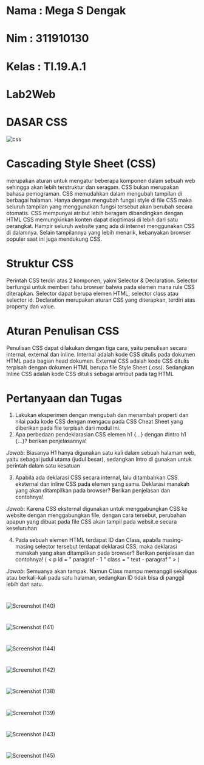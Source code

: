 # Nama  : Mega S Dengak
# Nim   : 311910130
# Kelas : TI.19.A.1

#
# Lab2Web

#
# DASAR CSS

![css](https://user-images.githubusercontent.com/56498195/113094969-da0da900-921c-11eb-88c7-7c27b2a26775.png)

# 
# Cascading Style Sheet (CSS) 
merupakan aturan untuk mengatur beberapa komponen dalam sebuah 
web sehingga akan lebih terstruktur dan seragam. CSS bukan merupakan bahasa pemograman. CSS 
memudahkan dalam mengubah tampilan di berbagai halaman. Hanya dengan mengubah fungsi 
style di file CSS maka seluruh tampilan yang menggunakan fungsi tersebut akan berubah secara 
otomatis. CSS mempunyai atribut lebih beragam dibandingkan dengan HTML CSS memungkinkan 
konten dapat dioptimasi di lebih dari satu perangkat. Hampir seluruh website yang ada di internet 
menggunakan CSS di dalamnya. Selain tampilannya yang lebih menarik, kebanyakan browser 
populer saat ini juga mendukung CSS.

# 
# Struktur CSS
Perintah CSS terdiri atas 2 komponen, yakni Selector & Declaration. Selector berfungsi untuk 
memberi tahu browser bahwa pada elemen mana rule CSS diterapkan. Selector dapat berupa 
elemen HTML, selector class atau selector id. Declaration merupakan aturan CSS yang diterapkan, 
terdiri atas property dan value.

#
# Aturan Penulisan CSS
Penulisan CSS dapat dilakukan dengan tiga cara, yaitu penulisan secara internal, external dan inline. 
Internal adalah kode CSS ditulis pada dokumen HTML pada bagian head dokumen. External CSS 
adalah kode CSS ditulis terpisah dengan dokumen HTML berupa file Style Sheet (.css). Sedangkan 
Inline CSS adalah kode CSS ditulis sebagai artribut pada tag HTML

#


# Pertanyaan dan Tugas
1. Lakukan eksperimen dengan mengubah dan menambah properti dan nilai pada kode CSS 
dengan mengacu pada CSS Cheat Sheet yang diberikan pada file terpisah dari modul ini.
2. Apa perbedaan pendeklarasian CSS elemen h1 {...} dengan #intro h1 {...}? berikan 
penjelasannya!


*Jawab*:
      Biasanya H1 hanya digunakan satu kali dalam sebuah halaman web, yaitu sebagai judul utama (judul besar), sedangkan Intro di gunakan untuk perintah dalam satu kesatuan
      
      
3. Apabila ada deklarasi CSS secara internal, lalu ditambahkan CSS eksternal dan inline CSS pada 
elemen yang sama. Deklarasi manakah yang akan ditampilkan pada browser? Berikan 
penjelasan dan contohnya!


*Jawab*:
      Karena CSS eksternal digunakan untuk menggabungkan CSS ke website dengan menggabungkan file, dengan cara tersebut, perubahan apapun yang dibuat pada file CSS akan tampil pada websit.e secara keseluruhan
      
      
4. Pada sebuah elemen HTML terdapat ID dan Class, apabila masing-masing selector tersebut 
terdapat deklarasi CSS, maka deklarasi manakah yang akan ditampilkan pada browser? 
Berikan penjelasan dan contohnya! ( < p id = " paragraf - 1 " class = " text - paragraf " > )


*Jawab*:
      Semuanya akan tampak. Namun Class mampu memanggil sekaligus atau berkali-kali pada satu halaman, sedangkan ID tidak bisa di panggil lebih dari satu.




#
![Screenshot (140)](https://user-images.githubusercontent.com/56498195/113093732-a762b100-921a-11eb-955b-5c93dc68dc02.png)

#
![Screenshot (141)](https://user-images.githubusercontent.com/56498195/113093733-a893de00-921a-11eb-84d5-f37a9f66bf2d.png)

#
![Screenshot (144)](https://user-images.githubusercontent.com/56498195/113093745-acbffb80-921a-11eb-8114-1de890e8b0c9.png)

#
![Screenshot (142)](https://user-images.githubusercontent.com/56498195/113093738-aa5da180-921a-11eb-9124-c1891c880bcf.png)

#
![Screenshot (138)](https://user-images.githubusercontent.com/56498195/113093721-a467c080-921a-11eb-8628-bec78614360e.png)

#
![Screenshot (139)](https://user-images.githubusercontent.com/56498195/113093728-a6318400-921a-11eb-93f3-17f032891027.png)

#
![Screenshot (143)](https://user-images.githubusercontent.com/56498195/113093743-ab8ece80-921a-11eb-92ef-a330c31eded6.png)

#
![Screenshot (145)](https://user-images.githubusercontent.com/56498195/113093749-ae89bf00-921a-11eb-907f-dfa32915c1fe.png)

